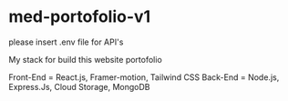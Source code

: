 # med-portofolio-v1

please insert .env file for API's

My stack for build this website portofolio

Front-End = React.js, Framer-motion, Tailwind CSS
Back-End = Node.js, Express.Js, Cloud Storage, MongoDB

